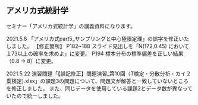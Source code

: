 ## アメリカ式統計学

セミナー「アメリカ式統計学」の講義資料になります。

2021.5.8
「アメリカ式part5_サンプリングと中心極限定理」の誤字を修正いたしました。
【修正箇所】
P182~188
スライド見出しを「N(172,0.45) において１73以上の確率を求めよ」に変更。
P194
標本分布の標準偏差を正しい結果（0.8 → 8）に変更。

2021.5.22
演習問題「【誤記修正】問題演習_第10回（T検定・分散分析・カイ２乗検定).xlsx」の課題3の問題について、問題文が解答と一致していないところを修正しました。
また、同じデータを使用している課題2とデータ数が異なっていたので統一しました。

